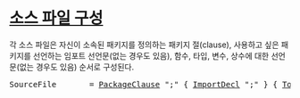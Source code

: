 # [소스 파일 구성](#source-file-organization)

각 소스 파일은 자신이 소속된 패키지를 정의하는 패키지 절(clause), 사용하고 싶은 패키지를 선언하는 임포트 선언문(없는 경우도 있음), 함수, 타입, 변수, 상수에 대한 선언문(없는 경우도 있음) 순서로 구성된다.

<pre>
<a id="SourceFile">SourceFile</a>       = <a href="/Packages/package_clause.html#PackageClause">PackageClause</a> ";" { <a href="/Packages/import_declarations.html#ImportDecl">ImportDecl</a> ";" } { <a href="/Declarations and scope/#TopLevelDecl">TopLevelDecl</a> ";" } .
</pre>
